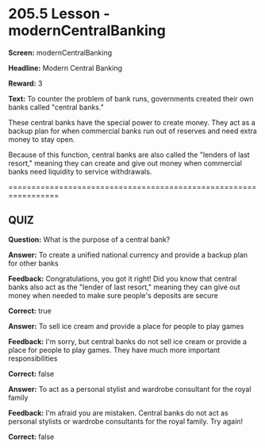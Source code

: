 # 205.5 Lesson - modernCentralBanking

**Screen:** modernCentralBanking

**Headline:** Modern Central Banking

**Reward:** 3

**Text:** To counter the problem of bank runs, governments created their own banks called "central banks."

These central banks have the special power to create money. They act as a backup plan for when commercial banks run out of reserves and need extra money to stay open.

Because of this function, central banks are also called the "lenders of last resort," meaning they can create and give out money when commercial banks need liquidity to service withdrawals.

\=================================================================

## QUIZ

**Question:** What is the purpose of a central bank?

**Answer:** To create a unified national currency and provide a backup plan for other banks

**Feedback:** Congratulations, you got it right! Did you know that central banks also act as the "lender of last resort," meaning they can give out money when needed to make sure people's deposits are secure

**Correct:** true

**Answer:** To sell ice cream and provide a place for people to play games

**Feedback:** I'm sorry, but central banks do not sell ice cream or provide a place for people to play games. They have much more important responsibilities

**Correct:** false

**Answer:** To act as a personal stylist and wardrobe consultant for the royal family

**Feedback:** I'm afraid you are mistaken. Central banks do not act as personal stylists or wardrobe consultants for the royal family. Try again!

**Correct:** false

<figure><img src="../.gitbook/assets/205-05.png" alt=""><figcaption></figcaption></figure>

